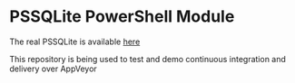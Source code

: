 PSSQLite PowerShell Module
=============

The real PSSQLite is available [here](https://github.com/RamblingCookieMonster/PSSQLite)

This repository is being used to test and demo continuous integration and delivery over AppVeyor